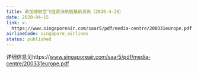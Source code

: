 ```yaml
---
title: 新加坡航空飞往欧洲航班最新资讯（2020-4-20）
date: 2020-04-15
link: >-
  https://www.singaporeair.com/saar5/pdf/media-centre/200331europe.pdf
airlineCode: singapore_airlines
status: published
---
```

详细信息见https://www.singaporeair.com/saar5/pdf/media-centre/200331europe.pdf